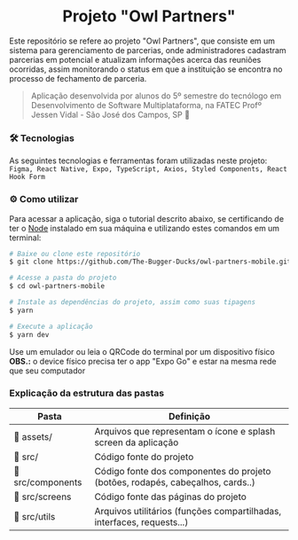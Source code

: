 <h1 align="center"> Projeto "Owl Partners" </h1>

Este repositório se refere ao projeto "Owl Partners", que consiste em um sistema para gerenciamento de parcerias, onde administradores cadastram parcerias em potencial e atualizam informações acerca das reuniões ocorridas, assim monitorando o status em que a instituição se encontra no processo de fechamento de parceria.

> Aplicação desenvolvida por alunos do 5º semestre do tecnólogo em Desenvolvimento de Software Multiplataforma, na FATEC Profº Jessen Vidal - São José dos Campos, SP :rocket:

### :hammer_and_wrench: Tecnologias

As seguintes tecnologias e ferramentas foram utilizadas neste projeto: `Figma, React Native, Expo, TypeScript, Axios, Styled Components, React Hook Form`

### :gear: Como utilizar

Para acessar a aplicação, siga o tutorial descrito abaixo, se certificando de ter o [Node](https://nodejs.org/en/) instalado em sua máquina e utilizando estes comandos em um terminal:

```bash
# Baixe ou clone este repositório
$ git clone https://github.com/The-Bugger-Ducks/owl-partners-mobile.git

# Acesse a pasta do projeto
$ cd owl-partners-mobile

# Instale as dependências do projeto, assim como suas tipagens
$ yarn

# Execute a aplicação
$ yarn dev
```

Use um emulador ou leia o QRCode do terminal por um dispositivo físico <br>
**OBS.:** o device físico precisa ter o app "Expo Go" e estar na mesma rede que seu computador

### Explicação da estrutura das pastas

<div align="center">

| Pasta                              | Definição                                                                      |
| ---------------------------------- | ------------------------------------------------------------------------------ |
| :open_file_folder: assets/         | Arquivos que representam o ícone e splash screen da aplicação                  |
| :open_file_folder: src/            | Código fonte do projeto                                                        |
| :open_file_folder: src/components  | Código fonte dos componentes do projeto (botões, rodapés, cabeçalhos, cards..) |
| :open_file_folder: src/screens     | Código fonte das páginas do projeto                                            |
| :open_file_folder: src/utils       | Arquivos utilitários (funções compartilhadas, interfaces, requests...)         |
</div>

